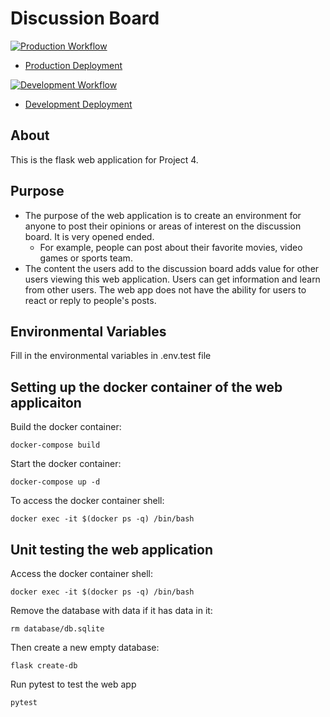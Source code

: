 # Discussion Board

[![Production Workflow](https://github.com/sagedemage/DiscussionBoard/actions/workflows/prod.yml/badge.svg)](https://github.com/sagedemage/DiscussionBoard/actions/workflows/prod.yml)
* [Production Deployment](https://discussion-board-prod.herokuapp.com/)

[![Development Workflow](https://github.com/sagedemage/DiscussionBoard/actions/workflows/dev.yml/badge.svg)](https://github.com/sagedemage/DiscussionBoard/actions/workflows/dev.yml)
* [Development Deployment](https://discussion-board-dev.herokuapp.com/)

## About

This is the flask web application for Project 4.

## Purpose

* The purpose of the web application is to create an environment for anyone to post their opinions
or areas of interest on the discussion board.  It is very opened ended.
  * For example, people can post about their favorite movies, video games or sports team.
* The content the users add to the discussion board adds value for other users viewing this web 
  application. Users can get information and learn from other users. The web app does not have the ability for users to react or reply to
  people's posts.

## Environmental Variables
Fill in the environmental variables in .env.test file

## Setting up the docker container of the web applicaiton

Build the docker container:
````
docker-compose build
````

Start the docker container:
````
docker-compose up -d
````

To access the docker container shell:
````
docker exec -it $(docker ps -q) /bin/bash
````

## Unit testing the web application

Access the docker container shell:
````
docker exec -it $(docker ps -q) /bin/bash
````

Remove the database with data if it has data in it:
````
rm database/db.sqlite
````

Then create a new empty database:
````
flask create-db
````

Run pytest to test the web app
```
pytest
```
